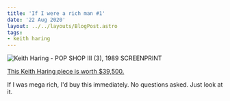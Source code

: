```yaml
---
title: 'If I were a rich man #1'
date: '22 Aug 2020'
layout: ../../layouts/BlogPost.astro
tags:
- keith haring
---
```


![Keith Haring - POP SHOP III (3), 1989 SCREENPRINT](/images/keith-haring.jpeg)

[This Keith Haring piece is worth $39,500.](https://www.artsy.net/artwork/keith-haring-pop-shop-iii-3-2)

If I was mega rich, I'd buy this immediately. No questions asked. Just look at it.